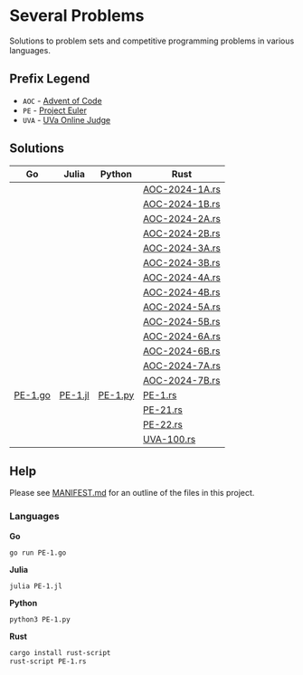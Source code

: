 # Several Problems

Solutions to problem sets and competitive programming problems in various languages.

## Prefix Legend

* `AOC` - [Advent of Code](https://adventofcode.com/)
* `PE` - [Project Euler](https://projecteuler.net/)
* `UVA` - [UVa Online Judge](https://onlinejudge.org/)

## Solutions

<table>
<thead>
<tr>
<th>Go</th>
<th>Julia</th>
<th>Python</th>
<th>Rust</th>
</tr>
</thead>
<tbody>
<tr>
<td></td>
<td></td>
<td></td>
<td><a href="./AOC-2024-1A.rs">AOC-2024-1A.rs</a></td>
</tr>
<tr>
<td></td>
<td></td>
<td></td>
<td><a href="./AOC-2024-1B.rs">AOC-2024-1B.rs</a></td>
</tr>
<tr>
<td></td>
<td></td>
<td></td>
<td><a href="./AOC-2024-2A.rs">AOC-2024-2A.rs</a></td>
</tr>
<tr>
<td></td>
<td></td>
<td></td>
<td><a href="./AOC-2024-2B.rs">AOC-2024-2B.rs</a></td>
</tr>
<tr>
<td></td>
<td></td>
<td></td>
<td><a href="./AOC-2024-3A.rs">AOC-2024-3A.rs</a></td>
</tr>
<tr>
<td></td>
<td></td>
<td></td>
<td><a href="./AOC-2024-3B.rs">AOC-2024-3B.rs</a></td>
</tr>
<tr>
<td></td>
<td></td>
<td></td>
<td><a href="./AOC-2024-4A.rs">AOC-2024-4A.rs</a></td>
</tr>
<tr>
<td></td>
<td></td>
<td></td>
<td><a href="./AOC-2024-4B.rs">AOC-2024-4B.rs</a></td>
</tr>
<tr>
<td></td>
<td></td>
<td></td>
<td><a href="./AOC-2024-5A.rs">AOC-2024-5A.rs</a></td>
</tr>
<tr>
<td></td>
<td></td>
<td></td>
<td><a href="./AOC-2024-5B.rs">AOC-2024-5B.rs</a></td>
</tr>
<tr>
<td></td>
<td></td>
<td></td>
<td><a href="./AOC-2024-6A.rs">AOC-2024-6A.rs</a></td>
</tr>
<tr>
<td></td>
<td></td>
<td></td>
<td><a href="./AOC-2024-6B.rs">AOC-2024-6B.rs</a></td>
</tr>
<tr>
<td></td>
<td></td>
<td></td>
<td><a href="./AOC-2024-7A.rs">AOC-2024-7A.rs</a></td>
</tr>
<tr>
<td></td>
<td></td>
<td></td>
<td><a href="./AOC-2024-7B.rs">AOC-2024-7B.rs</a></td>
</tr>
<tr>
<td><a href="./PE-1.go">PE-1.go</a></td>
<td><a href="./PE-1.jl">PE-1.jl</a></td>
<td><a href="./PE-1.py">PE-1.py</a></td>
<td><a href="./PE-1.rs">PE-1.rs</a></td>
</tr>
<tr>
<td></td>
<td></td>
<td></td>
<td><a href="./PE-21.rs">PE-21.rs</a></td>
</tr>
<tr>
<td></td>
<td></td>
<td></td>
<td><a href="./PE-22.rs">PE-22.rs</a></td>
</tr>
<tr>
<td></td>
<td></td>
<td></td>
<td><a href="./UVA-100.rs">UVA-100.rs</a></td>
</tr>
</tbody>
</table>


## Help

Please see [MANIFEST.md](./MANIFEST.md) for an outline of the files in this project.

### Languages

**Go**

```
go run PE-1.go
```

**Julia**

```
julia PE-1.jl
```

**Python**

```
python3 PE-1.py
```

**Rust**

```bash
cargo install rust-script
rust-script PE-1.rs
```
